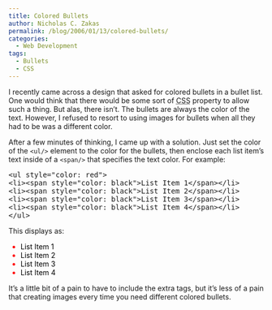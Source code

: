 ```yaml
---
title: Colored Bullets
author: Nicholas C. Zakas
permalink: /blog/2006/01/13/colored-bullets/
categories:
  - Web Development
tags:
  - Bullets
  - CSS
---
```

I recently came across a design that asked for colored bullets in a bullet list. One would think that there would be some sort of <acronym title="Cascading Style Sheets">CSS</acronym> property to allow such a thing. But alas, there isn&#8217;t. The bullets are always the color of the text. However, I refused to resort to using images for bullets when all they had to be was a different color.

After a few minutes of thinking, I came up with a solution. Just set the color of the `<ul/>` element to the color for the bullets, then enclose each list item&#8217;s text inside of a `<span/>` that specifies the text color. For example:

<pre>&lt;ul style="color: red"&gt;
&lt;li&gt;&lt;span style="color: black"&gt;List Item 1&lt;/span&gt;&lt;/li&gt;
&lt;li&gt;&lt;span style="color: black"&gt;List Item 2&lt;/span&gt;&lt;/li&gt;
&lt;li&gt;&lt;span style="color: black"&gt;List Item 3&lt;/span&gt;&lt;/li&gt;
&lt;li&gt;&lt;span style="color: black"&gt;List Item 4&lt;/span&gt;&lt;/li&gt;
&lt;/ul&gt;</pre>

This displays as:

<ul style="color: red">
  <li>
    <span style="color: black;">List Item 1</span>
  </li>
  <li>
    <span style="color: black;">List Item 2</span>
  </li>
  <li>
    <span style="color: black;">List Item 3</span>
  </li>
  <li>
    <span style="color: black;">List Item 4</span>
  </li>
</ul>

It&#8217;s a little bit of a pain to have to include the extra tags, but it&#8217;s less of a pain that creating images every time you need different colored bullets.
